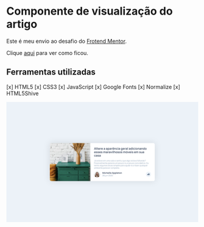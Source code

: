 # Componente de visualização do artigo

Este é meu envio ao desafio do [Frotend Mentor](https://www.frontendmentor.io/profile/EdivandroLima).

Clique [aqui](url) para ver como ficou.

## Ferramentas utilizadas
[x] HTML5
[x] CSS3
[x] JavaScript
[x] Google Fonts
[x] Normalize
[x] HTML5Shive


![Preview](./design/preview-final.png)